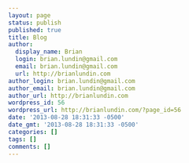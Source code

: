 ```yaml
---
layout: page
status: publish
published: true
title: Blog
author:
  display_name: Brian
  login: brian.lundin@gmail.com
  email: brian.lundin@gmail.com
  url: http://brianlundin.com
author_login: brian.lundin@gmail.com
author_email: brian.lundin@gmail.com
author_url: http://brianlundin.com
wordpress_id: 56
wordpress_url: http://brianlundin.com/?page_id=56
date: '2013-08-28 18:31:33 -0500'
date_gmt: '2013-08-28 18:31:33 -0500'
categories: []
tags: []
comments: []
---
```


